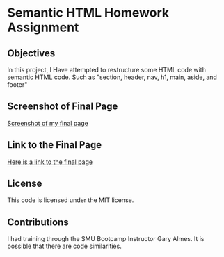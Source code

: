 # Semantic HTML Homework Assignment

## Objectives

In this project, I Have attempted to restructure some HTML code with semantic HTML code. Such as "section, header, nav, h1, main, aside, and footer"

## Screenshot of Final Page

[Screenshot of my final page](assets/images/screenshot.png)

## Link to the Final Page

[Here is a link to the final page](http://jaybassman.github.io/semantic-html/index.html)

## License

This code is licensed under the MIT license.

## Contributions

I had training through the SMU Bootcamp Instructor Gary Almes. It is possible that there are code similarities.
